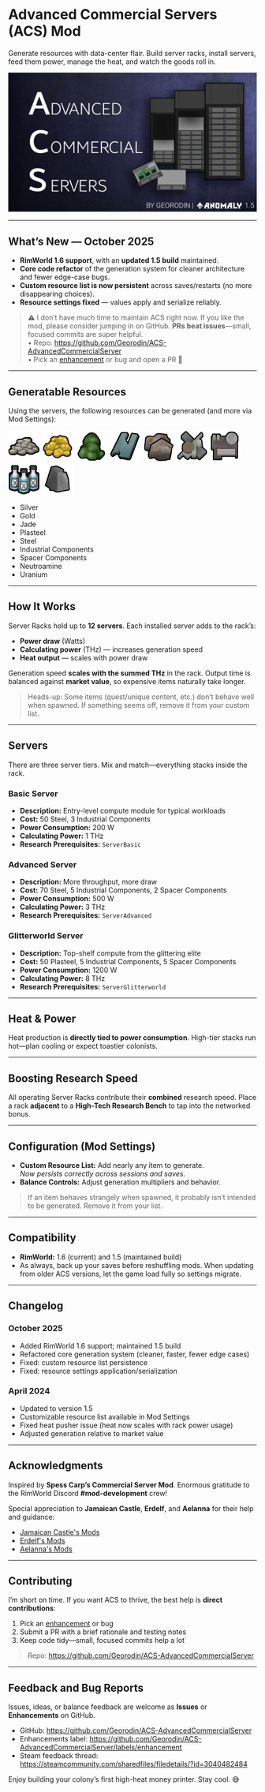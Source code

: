 # Advanced Commercial Servers (ACS) Mod

Generate resources with data-center flair. Build server racks, install servers, feed them power, manage the heat, and watch the goods roll in.

![Preview Image](/About/preview.jpg)

---

## What’s New — October 2025

- **RimWorld 1.6 support**, with an **updated 1.5 build** maintained.
- **Core code refactor** of the generation system for cleaner architecture and fewer edge-case bugs.
- **Custom resource list is now persistent** across saves/restarts (no more disappearing choices).
- **Resource settings fixed** — values apply and serialize reliably.

> ⚠️ I don’t have much time to maintain ACS right now. If you like the mod, please consider jumping in on GitHub. **PRs beat issues**—small, focused commits are super helpful.  
> • Repo: https://github.com/Georodin/ACS-AdvancedCommercialServer  
> • Pick an [enhancement](https://github.com/Georodin/ACS-AdvancedCommercialServer/labels/enhancement) or bug and open a PR 🙏

---

## Generatable Resources

Using the servers, the following resources can be generated (and more via Mod Settings):

![Silver](/Source/TexturesPreview/Silver.png)
![Gold](/Source/TexturesPreview/Gold.png)
![Jade](/Source/TexturesPreview/Jade.png)
![Plasteel](/Source/TexturesPreview/Plasteel.png)
![Steel](/Source/TexturesPreview/Steel.png)
![Industrial Components](/Source/TexturesPreview/ComponentIndustrial.png)
![Spacer Components](/Source/TexturesPreview/ComponentSpacer.png)
![Neutroamine](/Source/TexturesPreview/Neutroamine.png)
![Uranium](/Source/TexturesPreview/Uranium.png)

- Silver  
- Gold  
- Jade  
- Plasteel  
- Steel  
- Industrial Components  
- Spacer Components  
- Neutroamine  
- Uranium

---

## How It Works

Server Racks hold up to **12 servers**. Each installed server adds to the rack’s:

- **Power draw** (Watts)
- **Calculating power** (THz) — increases generation speed
- **Heat output** — scales with power draw

Generation speed **scales with the summed THz** in the rack. Output time is balanced against **market value**, so expensive items naturally take longer.

> Heads-up: Some items (quest/unique content, etc.) don’t behave well when spawned. If something seems off, remove it from your custom list.

---

## Servers

There are three server tiers. Mix and match—everything stacks inside the rack.

### Basic Server
- **Description:** Entry-level compute module for typical workloads  
- **Cost:** 50 Steel, 3 Industrial Components  
- **Power Consumption:** 200 W  
- **Calculating Power:** 1 THz  
- **Research Prerequisites:** `ServerBasic`

### Advanced Server
- **Description:** More throughput, more draw  
- **Cost:** 70 Steel, 5 Industrial Components, 2 Spacer Components  
- **Power Consumption:** 500 W  
- **Calculating Power:** 3 THz  
- **Research Prerequisites:** `ServerAdvanced`

### Glitterworld Server
- **Description:** Top-shelf compute from the glittering elite  
- **Cost:** 50 Plasteel, 5 Industrial Components, 5 Spacer Components  
- **Power Consumption:** 1200 W  
- **Calculating Power:** 8 THz  
- **Research Prerequisites:** `ServerGlitterworld`

---

## Heat & Power

Heat production is **directly tied to power consumption**. High-tier stacks run hot—plan cooling or expect toastier colonists.

---

## Boosting Research Speed

All operating Server Racks contribute their **combined** research speed. Place a rack **adjacent** to a **High-Tech Research Bench** to tap into the networked bonus.

---

## Configuration (Mod Settings)

- **Custom Resource List:** Add nearly any item to generate.  
  _Now persists correctly across sessions and saves._
- **Balance Controls:** Adjust generation multipliers and behavior.

> If an item behaves strangely when spawned, it probably isn’t intended to be generated. Remove it from your list.

---

## Compatibility

- **RimWorld:** 1.6 (current) and 1.5 (maintained build)
- As always, back up your saves before reshuffling mods. When updating from older ACS versions, let the game load fully so settings migrate.

---

## Changelog

### October 2025
- Added RimWorld 1.6 support; maintained 1.5 build
- Refactored core generation system (cleaner, faster, fewer edge cases)
- Fixed: custom resource list persistence
- Fixed: resource settings application/serialization

### April 2024
- Updated to version 1.5
- Customizable resource list available in Mod Settings
- Fixed heat pusher issue (heat now scales with rack power usage)
- Adjusted generation relative to market value

---

## Acknowledgments

Inspired by **Spess Carp’s Commercial Server Mod**. Enormous gratitude to the RimWorld Discord **#mod-development** crew!

Special appreciation to **Jamaican Castle**, **Erdelf**, and **Aelanna** for their help and guidance:
- [Jamaican Castle's Mods](https://steamcommunity.com/profiles/76561197998915712/myworkshopfiles/)
- [Erdelf's Mods](https://steamcommunity.com/id/erdelf/myworkshopfiles/)
- [Aelanna's Mods](https://steamcommunity.com/id/aelanna/myworkshopfiles/)

---

## Contributing

I’m short on time. If you want ACS to thrive, the best help is **direct contributions**:

1. Pick an [enhancement](https://github.com/Georodin/ACS-AdvancedCommercialServer/labels/enhancement) or bug  
2. Submit a PR with a brief rationale and testing notes  
3. Keep code tidy—small, focused commits help a lot

> Repo: https://github.com/Georodin/ACS-AdvancedCommercialServer

---

## Feedback and Bug Reports

Issues, ideas, or balance feedback are welcome as **Issues** or **Enhancements** on GitHub.

- GitHub: https://github.com/Georodin/ACS-AdvancedCommercialServer  
- Enhancements label: https://github.com/Georodin/ACS-AdvancedCommercialServer/labels/enhancement  
- Steam feedback thread: https://steamcommunity.com/sharedfiles/filedetails/?id=3040482484

Enjoy building your colony’s first high-heat money printer. Stay cool. 😅
